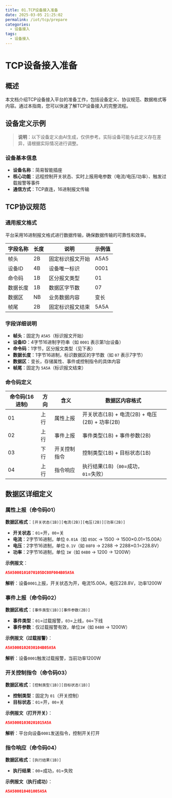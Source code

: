 ```yaml
---
title: 01.TCP设备接入准备
date: 2025-03-05 21:25:02
permalink: /iot/tcp/prepare
categories:
  - 设备接入
tags:
  - 设备接入
---
```


# TCP设备接入准备

## 概述

本文档介绍TCP设备接入平台的准备工作，包括设备定义、协议规范、数据格式等内容。通过本指南，您可以快速了解TCP设备接入的完整流程。

## 设备定义示例

> **说明**：以下设备定义由AI生成，仅供参考。实际设备可能与此定义存在差异，请根据实际情况进行调整。

### 设备基本信息

- **设备名称**：简易智能插座
- **核心功能**：远程控制开关状态、实时上报用电参数（电流/电压/功率）、触发过载报警等事件
- **通信方式**：TCP直连，16进制报文传输

## TCP协议规范

### 通用报文格式

平台采用16进制报文格式进行数据传输，确保数据传输的可靠性和效率。

| 字段名称 | 长度 | 说明             | 示例值 |
| -------- | ---- | ---------------- | ------ |
| 帧头     | 2B   | 固定标识报文开始 | A5A5   |
| 设备ID   | 4B   | 设备唯一标识     | 0001   |
| 命令码   | 1B   | 区分报文类型     | 01     |
| 数据长度 | 1B   | 数据区字节数     | 07     |
| 数据区   | NB   | 业务数据内容     | 变长   |
| 帧尾     | 2B   | 固定标识报文结束 | 5A5A   |

### 字段详细说明

- **帧头**：固定为 `A5A5`（标识报文开始）
- **设备ID**：4字节16进制字符串（如 `0001` 表示第1台设备）
- **命令码**：1字节，区分报文类型（见下表）
- **数据长度**：1字节16进制，标识数据区的字节数（如 `07` 表示7字节）
- **数据区**：变长，存储属性、事件或控制指令的具体内容
- **帧尾**：固定为 `5A5A`（标识报文结束）

### 命令码定义

| 命令码(16进制) | 方向 | 含义         | 数据区内容格式                                |
| -------------- | ---- | ------------ | --------------------------------------------- |
| 01             | 上行 | 属性上报     | 开关状态(1B) + 电流(2B) + 电压(2B) + 功率(2B) |
| 02             | 上行 | 事件上报     | 事件类型(1B) + 事件参数(2B)                   |
| 03             | 下行 | 开关控制指令 | 控制类型(1B) + 目标状态(1B)                   |
| 04             | 上行 | 指令响应     | 执行结果(1B)（`00`=成功，`01`=失败）          |

## 数据区详细定义

### 属性上报（命令码01）

**数据区格式**：`[开关状态(1B)][电流(2B)][电压(2B)][功率(2B)]`

- **开关状态**：`01`=开，`00`=关
- **电流**：2字节16进制，单位 `0.01A`（如 `05DC` → 1500 → 1500×0.01=15.00A）
- **电压**：2字节16进制，单位 `0.1V`（如 `08F0` → 2288 → 2288×0.1=228.8V）
- **功率**：2字节16进制，单位 `1W`（如 `04B0` → 1200 → 1200W）

**示例报文**：

```json
A5A5000101070105DC08F004B05A5A
```

**解析**：设备`0001`上报，开关状态为开，电流15.00A，电压228.8V，功率1200W

### 事件上报（命令码02）

**数据区格式**：`[事件类型(1B)][事件参数(2B)]`

- **事件类型**：`01`=过载报警，`03`=上线，`04`=下线
- **事件参数**：仅过载报警有效，单位`1W`（如 `04B0` → 1200W）

**示例报文（过载报警）**：

```json
A5A5000102030104B05A5A
```

**解析**：设备`0001`触发过载报警，当前功率1200W

### 开关控制指令（命令码03）

**数据区格式**：`[控制类型(1B)][目标状态(1B)]`

- **控制类型**：固定为 `01`（开关控制）
- **目标状态**：`01`=开，`00`=关

**示例报文（打开开关）**：

```json
A5A50001030201015A5A
```

**解析**：平台向设备`0001`发送指令，控制开关打开

### 指令响应（命令码04）

**数据区格式**：`[执行结果(1B)]`

- **执行结果**：`00`=成功，`01`=失败

**示例报文（执行成功）**：

```json
A5A500010401005A5A
```
